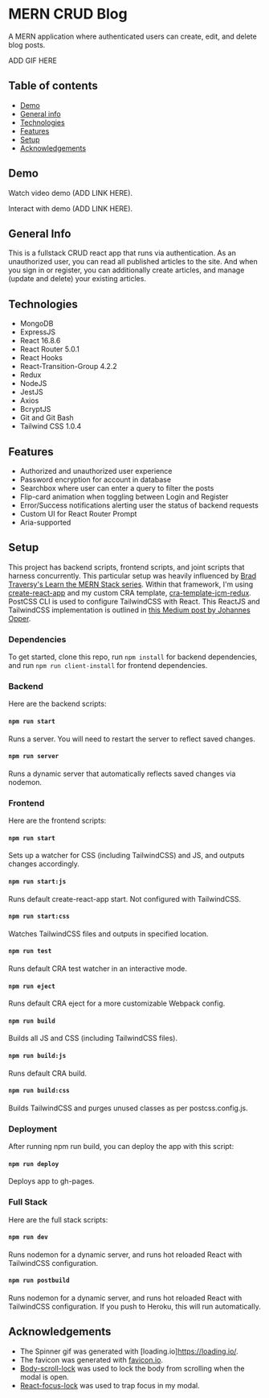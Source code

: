 # MERN CRUD Blog
A MERN application where authenticated users can create, edit, and delete blog posts.

ADD GIF HERE

## Table of contents
* [Demo](#Demo)
* [General info](#general-info)
* [Technologies](#technologies)
* [Features](#features)
* [Setup](#setup)
* [Acknowledgements](#acknowledgements)

## Demo
Watch video demo (ADD LINK HERE).

Interact with demo (ADD LINK HERE).

## General Info
This is a fullstack CRUD react app that runs via authentication. As an unauthorized user, you can read all published articles to the site. And when you sign in or register, you can additionally create articles, and manage (update and delete) your existing articles.

## Technologies
* MongoDB
* ExpressJS
* React 16.8.6
* React Router 5.0.1
* React Hooks
* React-Transition-Group 4.2.2
* Redux
* NodeJS
* JestJS
* Axios
* BcryptJS
* Git and Git Bash
* Tailwind CSS 1.0.4

## Features
* Authorized and unauthorized user experience
* Password encryption for account in database
* Searchbox where user can enter a query to filter the posts
* Flip-card animation when toggling between Login and Register
* Error/Success notifications alerting user the status of backend requests
* Custom UI for React Router Prompt
* Aria-supported

## Setup
This project has backend scripts, frontend scripts, and joint scripts that harness concurrently. This particular setup was heavily influenced by [Brad Traversy's Learn the MERN Stack series](https://www.youtube.com/playlist?list=PLillGF-RfqbbiTGgA77tGO426V3hRF9iE). Within that framework, I'm using [create-react-app](https://github.com/facebook/create-react-app) and my custom CRA template, [cra-template-jcm-redux](https://www.npmjs.com/package/cra-template-jcm-redux/v/1.0.3). PostCSS CLI is used to configure TailwindCSS with React. This ReactJS and TailwindCSS implementation is outlined in [this Medium post by Johannes Opper](https://medium.com/@xijo/create-react-app-with-tailwind-via-postcss-plus-purgecss-5c36b4c33ba7).

### Dependencies
To get started, clone this repo, run `npm install` for backend dependencies, and run `npm run client-install` for frontend dependencies.

### Backend
Here are the backend scripts:

#### `npm run start`
Runs a server. You will need to restart the server to reflect saved changes.

#### `npm run server`
Runs a dynamic server that automatically reflects saved changes via nodemon.

### Frontend
Here are the frontend scripts:

#### `npm run start`
Sets up a watcher for CSS (including TailwindCSS) and JS, and outputs changes accordingly.

#### `npm run start:js`
Runs default create-react-app start. Not configured with TailwindCSS.

#### `npm run start:css`
Watches TailwindCSS files and outputs in specified location.

#### `npm run test`
Runs default CRA test watcher in an interactive mode.

#### `npm run eject`
Runs default CRA eject for a more customizable Webpack config.

#### `npm run build`
Builds all JS and CSS (including TailwindCSS files).

#### `npm run build:js`
Runs default CRA build.

#### `npm run build:css`
Builds TailwindCSS and purges unused classes as per postcss.config.js.

### Deployment
After running npm run build, you can deploy the app with this script:

#### `npm run deploy`
Deploys app to gh-pages.

### Full Stack
Here are the full stack scripts:

#### `npm run dev`
Runs nodemon for a dynamic server, and runs hot reloaded React with TailwindCSS configuration.

#### `npm run postbuild`
Runs nodemon for a dynamic server, and runs hot reloaded React with TailwindCSS configuration. If you push to Heroku, this will run automatically.

## Acknowledgements
* The Spinner gif was generated with [loading.io]https://loading.io/.
* The favicon was generated with [favicon.io](https://favicon.io/).
* [Body-scroll-lock](https://www.npmjs.com/package/body-scroll-lock) was used to lock the body from scrolling when the modal is open.
* [React-focus-lock](https://www.npmjs.com/package/react-focus-lock) was used to trap focus in my modal.
